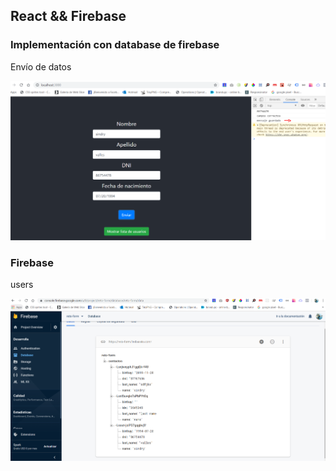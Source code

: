## React && Firebase 	

### Implementación con database de firebase

Envío de datos

![img](src/img/captura1.PNG)

### Firebase

users

![img](src/img/captura2.PNG)